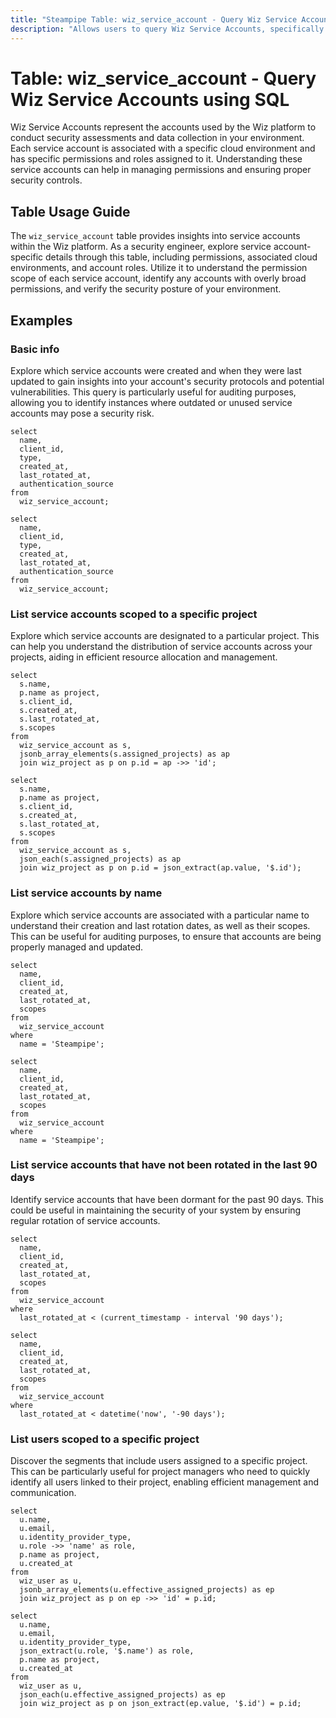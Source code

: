 ```yaml
---
title: "Steampipe Table: wiz_service_account - Query Wiz Service Accounts using SQL"
description: "Allows users to query Wiz Service Accounts, specifically the details of each service account, providing insights into account configurations and potential security risks."
---
```


# Table: wiz_service_account - Query Wiz Service Accounts using SQL

Wiz Service Accounts represent the accounts used by the Wiz platform to conduct security assessments and data collection in your environment. Each service account is associated with a specific cloud environment and has specific permissions and roles assigned to it. Understanding these service accounts can help in managing permissions and ensuring proper security controls.

## Table Usage Guide

The `wiz_service_account` table provides insights into service accounts within the Wiz platform. As a security engineer, explore service account-specific details through this table, including permissions, associated cloud environments, and account roles. Utilize it to understand the permission scope of each service account, identify any accounts with overly broad permissions, and verify the security posture of your environment.

## Examples

### Basic info
Explore which service accounts were created and when they were last updated to gain insights into your account's security protocols and potential vulnerabilities. This query is particularly useful for auditing purposes, allowing you to identify instances where outdated or unused service accounts may pose a security risk.

```sql+postgres
select
  name,
  client_id,
  type,
  created_at,
  last_rotated_at,
  authentication_source
from
  wiz_service_account;
```

```sql+sqlite
select
  name,
  client_id,
  type,
  created_at,
  last_rotated_at,
  authentication_source
from
  wiz_service_account;
```

### List service accounts scoped to a specific project
Explore which service accounts are designated to a particular project. This can help you understand the distribution of service accounts across your projects, aiding in efficient resource allocation and management.

```sql+postgres
select
  s.name,
  p.name as project,
  s.client_id,
  s.created_at,
  s.last_rotated_at,
  s.scopes
from
  wiz_service_account as s,
  jsonb_array_elements(s.assigned_projects) as ap
  join wiz_project as p on p.id = ap ->> 'id';
```

```sql+sqlite
select
  s.name,
  p.name as project,
  s.client_id,
  s.created_at,
  s.last_rotated_at,
  s.scopes
from
  wiz_service_account as s,
  json_each(s.assigned_projects) as ap
  join wiz_project as p on p.id = json_extract(ap.value, '$.id');
```

### List service accounts by name
Explore which service accounts are associated with a particular name to understand their creation and last rotation dates, as well as their scopes. This can be useful for auditing purposes, to ensure that accounts are being properly managed and updated.

```sql+postgres
select
  name,
  client_id,
  created_at,
  last_rotated_at,
  scopes
from
  wiz_service_account
where
  name = 'Steampipe';
```

```sql+sqlite
select
  name,
  client_id,
  created_at,
  last_rotated_at,
  scopes
from
  wiz_service_account
where
  name = 'Steampipe';
```

### List service accounts that have not been rotated in the last 90 days
Identify service accounts that have been dormant for the past 90 days. This could be useful in maintaining the security of your system by ensuring regular rotation of service accounts.

```sql+postgres
select
  name,
  client_id,
  created_at,
  last_rotated_at,
  scopes
from
  wiz_service_account
where
  last_rotated_at < (current_timestamp - interval '90 days');
```

```sql+sqlite
select
  name,
  client_id,
  created_at,
  last_rotated_at,
  scopes
from
  wiz_service_account
where
  last_rotated_at < datetime('now', '-90 days');
```

### List users scoped to a specific project
Discover the segments that include users assigned to a specific project. This can be particularly useful for project managers who need to quickly identify all users linked to their project, enabling efficient management and communication.

```sql+postgres
select
  u.name,
  u.email,
  u.identity_provider_type,
  u.role ->> 'name' as role,
  p.name as project,
  u.created_at
from
  wiz_user as u,
  jsonb_array_elements(u.effective_assigned_projects) as ep
  join wiz_project as p on ep ->> 'id' = p.id;
```

```sql+sqlite
select
  u.name,
  u.email,
  u.identity_provider_type,
  json_extract(u.role, '$.name') as role,
  p.name as project,
  u.created_at
from
  wiz_user as u,
  json_each(u.effective_assigned_projects) as ep
  join wiz_project as p on json_extract(ep.value, '$.id') = p.id;
```